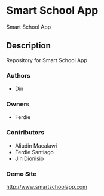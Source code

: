 # Smart School App

Smart School App

## Description

Repository for Smart School App

### Authors

* Din

### Owners

* Ferdie

### Contributors

* Aliudin Macalawi
* Ferdie Santiago
* Jin Dionisio

### Demo Site

http://www.smartschoolapp.com
